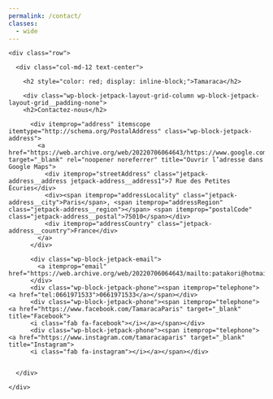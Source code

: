 ```yaml
---
permalink: /contact/
classes:
  - wide
---
```



<div id="main" role="main">

  <div class="container">

    <div class="row">

      <div class="col-md-12 text-center">

        <h2 style="color: red; display: inline-block;">Tamaraca</h2>

        <div class="wp-block-jetpack-layout-grid-column wp-block-jetpack-layout-grid__padding-none">
        <h2>Contactez-nous</h2>

          <div itemprop="address" itemscope itemtype="http://schema.org/PostalAddress" class="wp-block-jetpack-address">
            <a href="https://web.archive.org/web/20220706064643/https://www.google.com/maps/search/7+Rue+des+Petites+%C3%89curies,+Paris,+75010+France" target="_blank" rel="noopener noreferrer" title="Ouvrir l’adresse dans Google Maps">
              <div itemprop="streetAddress" class="jetpack-address__address jetpack-address__address1">7 Rue des Petites Écuries</div>
              <div><span itemprop="addressLocality" class="jetpack-address__city">Paris</span>, <span itemprop="addressRegion" class="jetpack-address__region"></span> <span itemprop="postalCode" class="jetpack-address__postal">75010</span></div>
              <div itemprop="addressCountry" class="jetpack-address__country">France</div>
            </a>
          </div>

          <div class="wp-block-jetpack-email">
            <a itemprop="email" href="https://web.archive.org/web/20220706064643/mailto:patakori@hotmail.fr">patakori@hotmail.fr</a>
          </div>
          <div class="wp-block-jetpack-phone"><span itemprop="telephone"><a href="tel:0661971533">0661971533</a></span></div>
          <div class="wp-block-jetpack-phone"><span itemprop="telephone"><a href="https://www.facebook.com/TamaracaParis" target="_blank" title="Facebook">
          <i class="fab fa-facebook"></i></a></span></div>
          <div class="wp-block-jetpack-phone"><span itemprop="telephone"><a href="https://www.instagram.com/tamaracaparis" target="_blank" title="Instagram">
          <i class="fab fa-instagram"></i></a></span></div>


      </div>

    </div>

  </div>

</div>

  </article>
</div>
